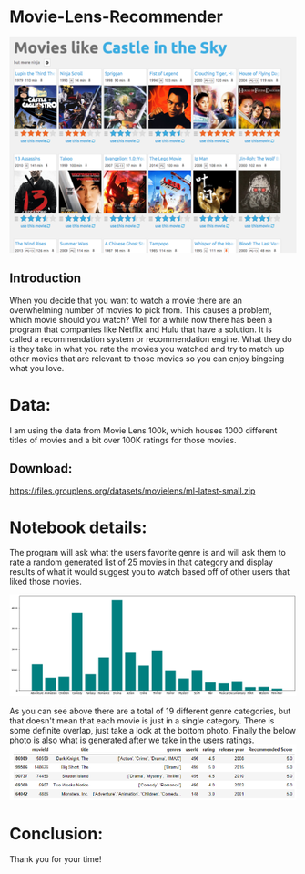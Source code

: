 # Movie-Lens-Recommender
![alt text](Pictures/movie-details-similar.png)
## Introduction
When you decide that you want to watch a movie there are an overwhelming number of movies to pick from. This causes a problem, which movie should you watch? Well for a while now there has been a program that companies like Netflix and Hulu that have a solution. It is called a recommendation system or recommendation engine. What they do is they take in what you rate the movies you watched and try to match up other movies that are relevant to those movies so you can enjoy bingeing what you love.

# Data:
I am using the data from Movie Lens 100k, which houses 1000 different titles of movies and a bit over 100K ratings for those movies.
## Download:
https://files.grouplens.org/datasets/movielens/ml-latest-small.zip

# Notebook details:
The program will ask what the users favorite genre is and will ask them to rate a random generated list of 25 movies in that category and display results of what it would suggest you to watch based off of other users that liked those movies.

![genres](Pictures/Genres.png)

As you can see above there are a total of 19 different genre categories, but that doesn't mean that each movie is just in a single category. There is some definite overlap, just take a look at the bottom photo. Finally the below photo is also what is generated after we take in the users ratings.
![alt text](Pictures/Peer-peer.PNG)

# Conclusion:
Thank you for your time!
